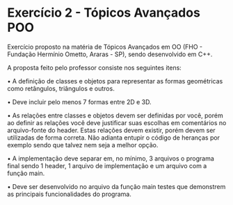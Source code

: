# Exercício 2 - Tópicos Avançados POO
Exercício proposto na matéria de Tópicos Avançados em OO (FHO - Fundação Hermínio Ometto, Araras - SP), sendo desenvolvido em C++.
 
A proposta feito pelo professor consiste nos seguintes itens:

• A definição de classes e objetos para representar as formas geométricas como retângulos,
triângulos e outros.

• Deve incluir pelo menos 7 formas entre 2D e 3D.

• As relações entre classes e objetos devem ser definidas por você, porém ao definir as relações
você deve justificar suas escolhas em comentários no arquivo-fonte do header. Estas relações
devem existir, porém devem ser utilizadas de forma correta. Não adianta entupir o código de
heranças por exemplo sendo que talvez nem seja a melhor opção.

• A implementação deve separar em, no mínimo, 3 arquivos o programa final sendo 1 header, 1
arquivo de implementação e um arquivo com a função main.

• Deve ser desenvolvido no arquivo da função main testes que demonstrem as principais
funcionalidades do programa.


